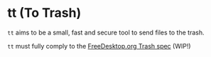 # tt (To Trash)

`tt` aims to be a small, fast and secure tool to send files to the trash.

`tt` must fully comply to the [FreeDesktop.org Trash spec](https://specifications.freedesktop.org/trash-spec/trashspec-1.0.html) (WIP!)
